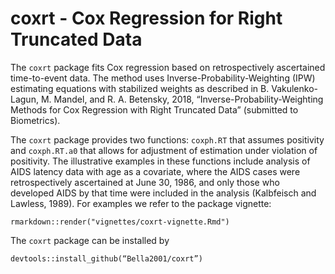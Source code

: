 # coxrt - Cox Regression for Right Truncated Data

The  `coxrt` package fits Cox regression based on retrospectively ascertained time-to-event
data. The method uses Inverse-Probability-Weighting (IPW) estimating equations with stabilized weights as described
in B. Vakulenko-Lagun, M. Mandel, and R. A. Betensky, 2018, 
“Inverse-Probability-Weighting Methods for Cox Regression with Right Truncated Data” (submitted to Biometrics).

The `coxrt` package provides two functions: `coxph.RT` that assumes positivity and
`coxph.RT.a0` that allows for adjustment of estimation under violation of positivity. The
illustrative examples in these functions include analysis of AIDS latency data with age as a
covariate, where the AIDS cases were retrospectively ascertained at June 30, 1986, and only
those who developed AIDS by that time were included in the analysis (Kalbfeisch and Lawless,
1989). For examples we refer to the package vignette:
```{r}
rmarkdown::render("vignettes/coxrt-vignette.Rmd")
```
The  `coxrt` package can be installed by
```{r}
devtools::install_github(“Bella2001/coxrt”)
```
 
 
 
 
